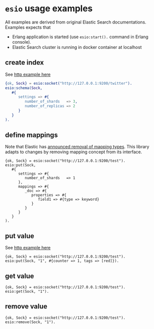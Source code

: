 # `esio` usage examples

All examples are derived from original Elastic Search documentations. Examples expects that 
* Erlang application is started (use `esio:start().` command in Erlang console).
* Elastic Search cluster is running in docker container at localhost

## create index

See [http example here](https://www.elastic.co/guide/en/elasticsearch/reference/current/indices-create-index.html)

```erlang
{ok, Sock} = esio:socket("http://127.0.0.1:9200/twitter").
esio:schema(Sock, 
   #{
      settings => #{
         number_of_shards   => 3,
         number_of_replicas => 2
      }
   }
).
```

## define mappings

Note that Elastic has [announced removal of mapping types](https://www.elastic.co/guide/en/elasticsearch/reference/current/removal-of-types.html#_what_are_mapping_types). This library adapts to changes by removing mapping concept from its interface.

```elang
{ok, Sock} = esio:socket("http://127.0.0.1:9200/test").
esio:put(Sock, 
   #{
      settings => #{
         number_of_shards   => 1
      },
      mappings => #{
         _doc => #{
            properties => #{
               field1 => #{type => keyword}
            }
         }
      }
   }
).
```


## put value

See [http example here](https://www.elastic.co/guide/en/elasticsearch/reference/current/docs-update.html)

```
{ok, Sock} = esio:socket("http://127.0.0.1:9200/test").
esio:put(Sock, "1", #{counter => 1, tags => [red]}).
```

## get value

```
{ok, Sock} = esio:socket("http://127.0.0.1:9200/test").
esio:get(Sock, "1").
```

## remove value

```
{ok, Sock} = esio:socket("http://127.0.0.1:9200/test").
esio:remove(Sock, "1").
```

